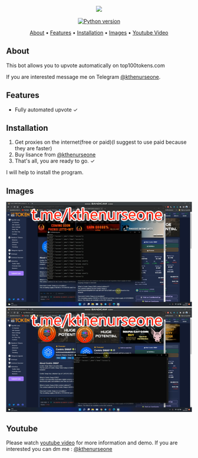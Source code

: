 <p align="center"><a href="https://youtu.be/cU36O_cMqDM" target="_blank"><img src="https://github.com/kthenurseone/top100tokenupvotebot/blob/main/video.gif?raw=true"></a></p>

<p align="center">
    <a href="https://www.python.org/downloads/release/python-380/"><img src="https://img.shields.io/badge/python-3.8-blue.svg?style=plastic" alt="Python version"></a>
</p>

<p align="center">
  <a href="#about">About</a>
  •
  <a href="#features">Features</a>
  •
  <a href="#installation">Installation</a>
  •
  <a href="#images">Images</a>
  •
  <a href="#youtube">Youtube Video</a>
</p>

## About
This bot allows you to upvote automatically on top100tokens.com

If you are interested message me on Telegram [@kthenurseone](https://t.me/kthenurseone). 

## Features
- Fully automated upvote ✓


## Installation
1) Get proxies on the internet(free or paid)(I suggest to use paid because they are faster)
2) Buy lisance from [@kthenurseone](https://t.me/kthenurseone)
3) That's all, you are ready to go. ✓




I will help to install the program.


## Images
![Dextool_Bot](https://github.com/kthenurseone/top100tokenupvotebot/blob/main/1.png?raw=true)
![Dextool_Bot](https://github.com/kthenurseone/top100tokenupvotebot/blob/main/2.png?raw=true)



## Youtube
Please watch [youtube video](https://youtu.be/cU36O_cMqDM) for more information and demo. If you are interested you can dm me : [@kthenurseone](https://t.me/kthenurseone)
